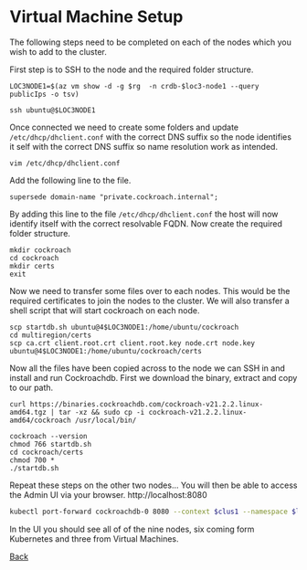 # Virtual Machine Setup

The following steps need to be completed on each of the nodes which you wish to add to the cluster.

First step is to SSH to the node and the required folder structure.
```
LOC3NODE1=$(az vm show -d -g $rg  -n crdb-$loc3-node1 --query publicIps -o tsv)

ssh ubuntu@$LOC3NODE1
```
Once connected we need to create some folders and update `/etc/dhcp/dhclient.conf` with the correct DNS suffix so the node identifies it self with the correct DNS suffix so name resolution work as intended.
```
vim /etc/dhcp/dhclient.conf
```
Add the following line to the file.
```
supersede domain-name "private.cockroach.internal";
```
By adding this line to the file `/etc/dhcp/dhclient.conf` the host will now identify itself with the correct resolvable FQDN.
Now create the required folder structure. 
```
mkdir cockroach
cd cockroach
mkdir certs
exit
```
Now we need to transfer some files over to each nodes. This would be the required certificates to join the nodes to the cluster. We will also transfer a shell script that will start cockroach on each node.
```
scp startdb.sh ubuntu@4$LOC3NODE1:/home/ubuntu/cockroach
cd multiregion/certs
scp ca.crt client.root.crt client.root.key node.crt node.key ubuntu@4$LOC3NODE1:/home/ubuntu/cockroach/certs
```

Now all the files have been copied across to the node we can SSH in and install and run Cockroachdb. First we download the binary, extract and copy to our path.
```
curl https://binaries.cockroachdb.com/cockroach-v21.2.2.linux-amd64.tgz | tar -xz && sudo cp -i cockroach-v21.2.2.linux-amd64/cockroach /usr/local/bin/

cockroach --version
chmod 766 startdb.sh    
cd cockroach/certs
chmod 700 *
./startdb.sh
```
Repeat these steps on the other two nodes...
You will then be able to access the Admin UI via your browser. http://localhost:8080

```bash
kubectl port-forward cockroachdb-0 8080 --context $clus1 --namespace $loc1
```

In the UI you  should see all of of the nine nodes, six coming form Kubernetes and three from Virtual Machines.

[Back](README.md)

